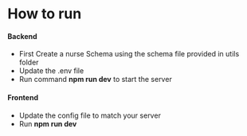 # How to run

#### Backend

- First Create a nurse Schema using the schema file provided in utils folder
- Update the .env file
- Run command **npm run dev** to start the server

#### Frontend

- Update the config file to match your server
- Run **npm run dev**
